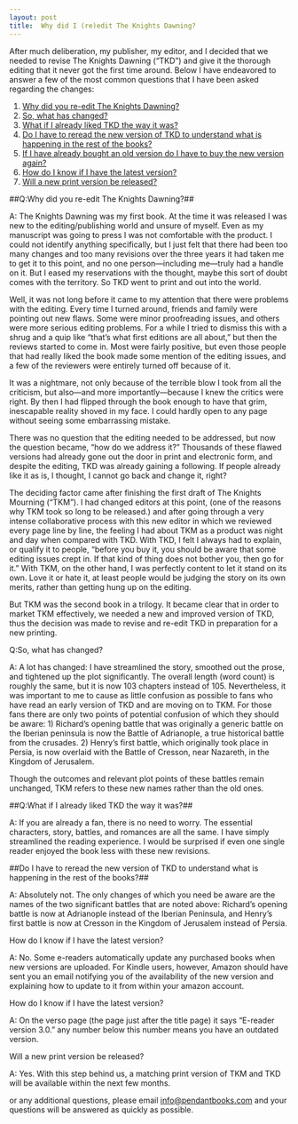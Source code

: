 ```yaml
---
layout: post
title:  Why did I (re)edit The Knights Dawning?
---
```


After much deliberation, my publisher, my editor, and I decided that we needed to revise The Knights Dawning (“TKD”) and give it the thorough editing that it never got the first time around. Below I have endeavored to answer a few of the most common questions that I have been asked regarding the changes:

1. [Why did you re-edit The Knights Dawning?](#q1)
2. [So, what has changed?](#q2)
3. [What if I already liked TKD the way it was?](#q3)
4. [Do I have to reread the new version of TKD to understand what is happening in the rest of the books?](#q4)
5. [If I have already bought an old version do I have to buy the new version again?](#q5)
6. [How do I know if I have the latest version?](#q6)
7. [Will a new print version be released?](#q7)

<!--more-->

<a name="q1">##Q:Why did you re-edit The Knights Dawning?##</a>

A: The Knights Dawning was my first book. At the time it was released I was new to the editing/publishing world and unsure of myself. Even as my manuscript was going to press I was not comfortable with the product. I could not identify anything specifically, but I just felt that there had been too many changes and too many revisions over the three years it had taken me to get it to this point, and no one person—including me—truly had a handle on it. But I eased my reservations with the thought, maybe this sort of doubt comes with the territory. So TKD went to print and out into the world.

Well, it was not long before it came to my attention that there were problems with the editing. Every time I turned around, friends and family were pointing out new flaws. Some were minor proofreading issues, and others were more serious editing problems. For a while I tried to dismiss this with a shrug and a quip like “that’s what first editions are all about,” but then the reviews started to come in. Most were fairly positive, but even those people that had really liked the book made some mention of the editing issues, and a few of the reviewers were entirely turned off because of it.

It was a nightmare, not only because of the terrible blow I took from all the criticism, but also—and more importantly—because I knew the critics were right. By then I had flipped through the book enough to have that grim, inescapable reality shoved in my face. I could hardly open to any page without seeing some embarrassing mistake.

There was no question that the editing needed to be addressed, but now the question became, “how do we address it?” Thousands of these flawed versions had already gone out the door in print and electronic form, and despite the editing, TKD was already gaining a following. If people already like it as is, I thought, I cannot go back and change it, right?

The deciding factor came after finishing the first draft of The Knights Mourning (“TKM”). I had changed editors at this point, (one of the reasons why TKM took so long to be released.) and after going through a very intense collaborative process with this new editor in which we reviewed every page line by line, the feeling I had about TKM as a product was night and day when compared with TKD. With TKD, I felt I always had to explain, or qualify it to people, “before you buy it, you should be aware that some editing issues crept in. If that kind of thing does not bother you, then go for it.” With TKM, on the other hand, I was perfectly content to let it stand on its own. Love it or hate it, at least people would be judging the story on its own merits, rather than getting hung up on the editing.

But TKM was the second book in a trilogy. It became clear that in order to market TKM effectively, we needed a new and improved version of TKD, thus the decision was made to revise and re-edit TKD in preparation for a new printing.

<a name="q2">Q:So, what has changed?</a>

A: A lot has changed: I have streamlined the story, smoothed out the prose, and tightened up the plot significantly. The overall length (word count) is roughly the same, but it is now 103 chapters instead of 105. Nevertheless, it was important to me to cause as little confusion as possible to fans who have read an early version of TKD and are moving on to TKM. For those fans there are only two points of potential confusion of which they should be aware: 1) Richard’s opening battle that was originally a generic battle on the Iberian peninsula is now the Battle of Adrianople, a true historical battle from the crusades. 2) Henry’s first battle, which originally took place in Persia, is now overlaid with the Battle of Cresson, near Nazareth, in the Kingdom of Jerusalem.

Though the outcomes and relevant plot points of these battles remain unchanged, TKM refers to these new names rather than the old ones.

##<a name="q3">Q:What if I already liked TKD the way it was?</a>##

A: If you are already a fan, there is no need to worry. The essential characters, story, battles, and romances are all the same. I have simply streamlined the reading experience. I would be surprised if even one single reader enjoyed the book less with these new revisions.

##<a name="q4">Do I have to reread the new version of TKD to understand what is happening in the rest of the books?</a>##

A: Absolutely not. The only changes of which you need be aware are the names of the two significant battles that are noted above: Richard’s opening battle is now at Adrianople instead of the Iberian Peninsula, and Henry’s first battle is now at Cresson in the Kingdom of Jerusalem instead of Persia.

<a name="q5">How do I know if I have the latest version?</a>

A: No. Some e-readers automatically update any purchased books when new versions are uploaded. For Kindle users, however, Amazon should have sent you an email notifying you of the availability of the new version and explaining how to update to it from within your amazon account.

<a name="q6">How do I know if I have the latest version?</a>

A: On the verso page (the page just after the title page) it says “E-reader version 3.0.” any number below this number means you have an outdated version. 

<a name="q7">Will a new print version be released?</a>

A: Yes. With this step behind us, a matching print version of TKM and TKD will be available within the next few months.

or any additional questions, please email info@pendantbooks.com and your questions will be answered as quickly as possible.
